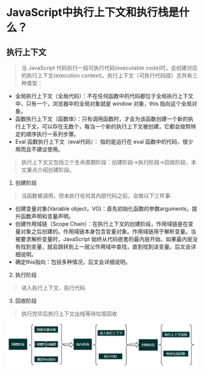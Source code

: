 # JavaScript中执行上下文和执行栈是什么？

## 执行上下文
> 当 JavaScript 代码执行一段可执行代码(executable code)时，会创建对应的执行上下文(execution context)。执行上下文（可执行代码段）总共有三种类型：
+ 全局执行上下文（全局代码）：不在任何函数中的代码都位于全局执行上下文中，只有一个，浏览器中的全局对象就是 window 对象，this 指向这个全局对象。
+ 函数执行上下文（函数体）：只有调用函数时，才会为该函数创建一个新的执行上下文，可以存在无数个，每当一个新的执行上下文被创建，它都会按照特定的顺序执行一系列步骤。
+ Eval 函数执行上下文（eval代码）： 指的是运行在 eval 函数中的代码，很少用而且不建议使用。

> 执行上下文又包括三个生命周期阶段：创建阶段→执行阶段→回收阶段，本文重点介绍创建阶段。
1. 创建阶段
> 当函数被调用，但未执行任何其内部代码之前，会做以下三件事:
+ 创建变量对象(Variable object，VO)：首先初始化函数的参数arguments，提升函数声明和变量声明。
+ 创建作用域链（Scope Chain）：在执行上下文的创建阶段，作用域链是在变量对象之后创建的。作用域链本身包含变量对象。作用域链用于解析变量。当被要求解析变量时，JavaScript 始终从代码嵌套的最内层开始，如果最内层没有找到变量，就会跳转到上一层父作用域中查找，直到找到该变量。后文会详细说明。
+ 确定this指向：包括多种情况，后文会详细说明。

2. 执行阶段
> 进入执行上下文、执行代码

3. 回收阶段
> 执行完毕后执行上下文出栈等待垃圾回收

![执行阶段](./11.png)

 
 